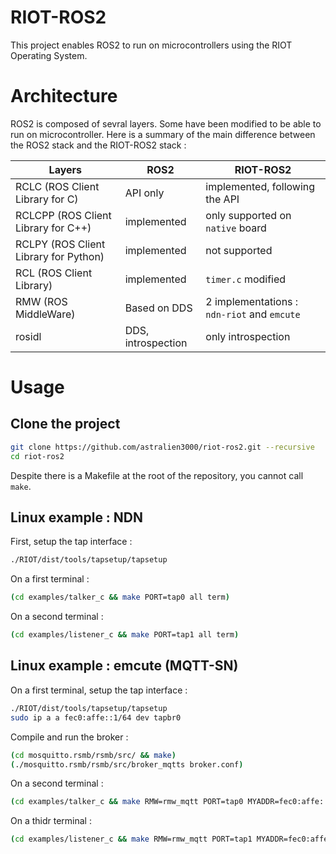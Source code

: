# RIOT-ROS2

This project enables ROS2 to run on microcontrollers using the RIOT Operating System.

# Architecture

ROS2 is composed of sevral layers. Some have been modified to be able to run on microcontroller.
Here is a summary of the main difference between the ROS2 stack and the RIOT-ROS2 stack :

| Layers | ROS2 | RIOT-ROS2 |
|-|-|-|
| RCLC (ROS Client Library for C) | API only | implemented, following the API |
| RCLCPP (ROS Client Library for C++) | implemented | only supported on `native` board |
| RCLPY (ROS Client Library for Python) | implemented | not supported |
| RCL (ROS Client Library) | implemented | `timer.c` modified |
| RMW (ROS MiddleWare) | Based on DDS | 2 implementations : `ndn-riot` and `emcute` |
| rosidl | DDS, introspection | only introspection |

# Usage

## Clone the project

```sh
git clone https://github.com/astralien3000/riot-ros2.git --recursive
cd riot-ros2
```

Despite there is a Makefile at the root of the repository, you cannot call `make`.

## Linux example : NDN

First, setup the tap interface :
```sh
./RIOT/dist/tools/tapsetup/tapsetup
```

On a first terminal : 
```sh
(cd examples/talker_c && make PORT=tap0 all term)
```

On a second terminal : 
```sh
(cd examples/listener_c && make PORT=tap1 all term)
```

## Linux example : emcute (MQTT-SN)

On a first terminal, setup the tap interface :
```sh
./RIOT/dist/tools/tapsetup/tapsetup
sudo ip a a fec0:affe::1/64 dev tapbr0
```

Compile and run the broker :
```sh
(cd mosquitto.rsmb/rsmb/src/ && make)
(./mosquitto.rsmb/rsmb/src/broker_mqtts broker.conf)
```

On a second terminal :
```sh
(cd examples/talker_c && make RMW=rmw_mqtt PORT=tap0 MYADDR=fec0:affe::2 all term)
```

On a thidr terminal :
```sh
(cd examples/listener_c && make RMW=rmw_mqtt PORT=tap1 MYADDR=fec0:affe::3 all term)
```
